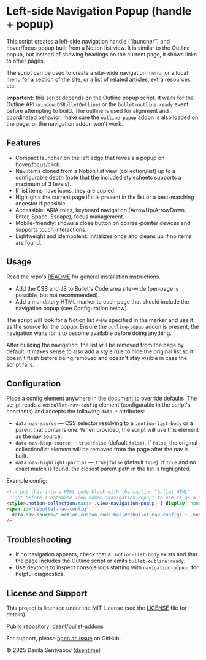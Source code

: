 # Left-side Navigation Popup (handle + popup)

This script creates a left-side navigation handle (“launcher”) and hover/focus popup built from a Notion list view.
It is similar to the Outline popup, but instead of showing headings on the current page, it shows links to other pages.

The script can be used to create a site-wide navigation menu, or a local menu for a section of the site, or a list of related articles,
extra resources, etc.

**Important:** this script depends on the Outline popup script. It waits for the Outline API (`window.DSBulletOutline`) or the `bullet-outline:ready` event before attempting to build. The outline is used for alignment and coordinated behavior; make sure the `outline-popup` addon is also loaded on the page, or the navigation addon won't work.

## Features

- Compact launcher on the left edge that reveals a popup on hover/focus/click.
- Nav items cloned from a Notion list view (collection/list) up to a configurable depth
  (note that the included stylesheets supports a maximum of 3 levels).
- If list items have icons, they are copied.
- Highlights the current page if it is present in the list or a best-matching ancestor if possible.
- Accessible: ARIA roles, keyboard navigation (ArrowUp/ArrowDown, Enter, Space, Escape), focus management.
- Mobile-friendly: shows a close button on coarse-pointer devices and supports touch interactions.
- Lightweight and idempotent: initializes once and cleans up if no items are found.

## Usage

Read the repo's [README](../../README.md) for general installation instructions.

- Add the CSS and JS to Bullet's Code area site-wide (per-page is possible, but not recommended).
- Add a mandatory HTML marker to each page that should include the navigation popup (see Configuration below).

The script will look for a Notion list view specified in the marker and use it as the source for the popup. Ensure the `outline-popup` addon is present; the navigation waits for it to become available before doing anything.

After building the navigation, the list will be removed from the page by default. It makes sense to also add
a style rule to hide the original list so it doesn't flash before being removed and doesn't stay visible
in case the script fails.

## Configuration

Place a config element anywhere in the document to override defaults. The script reads a `#dsbullet-nav-config` element
(configurable in the script's constants) and accepts the following `data-*` attributes:

- `data-nav-source` — CSS selector resolving to a `.notion-list-body` or a parent that contains one. When provided, the script will use this element as the nav source.
- `data-nav-keep-source` — `true|false` (default `false`). If `false`, the original collection/list element will be removed from the page after the nav is built.
- `data-nav-highlight-partial` — `true|false` (default `true`). If `true` and no exact match is found, the closest parent path in the list is highlighted.

Example config:

```html
<!-- put this into a HTML code block with the caption "bullet:HTML"
 right before a database view named "Navigation Popup" to use it as a navigation source -->
<style>.notion-collection:has(> .view-navigation-popup) { display: none; }</style>
<span id="dsbullet-nav-config"
  data-nav-source=".notion-custom-code:has(#dsbullet-nav-config) + .notion-collection > .view-navigation-popup .notion-list-body"
/>
```

## Troubleshooting

- If no navigation appears, check that a `.notion-list-body` exists and that the page includes the Outline script or emits `bullet-outline:ready`.
- Use devtools to inspect console logs starting with `navigation-popup:` for helpful diagnostics.

## License and Support

This project is licensed under the MIT License (see the [LICENSE](../../LICENSE) file for details).

Public repository: [dsent/bullet-addons](https://github.com/dsent/bullet-addons)

For support, please [open an issue](https://github.com/dsent/bullet-addons/issues) on GitHub.

© 2025 Danila Sentyabov ([dsent.me](https://dsent.me))
